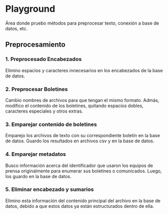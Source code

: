# Playground

Área donde pruebo métodos para preprocesar texto, conexión a base de datos, etc.

## Preprocesamiento

### 1. Preprocesado Encabezados

Elimino espacios y caracteres innecesarios en los encabezados de la base de datos.

### 2. Preprocesar Boletines

Cambio nombres de archivos para que tengan el mismo formato. Admás, modifico el contenido de los boletines, quitando espacios dobles, caracteres especiales y otros extras.

### 3. Emparejar contenido de boletines

Emparejo los archivos de texto con su correspondiente boletín en la base de datos. Guardo los resultados en archivos csv y en la base de datos.

### 4. Emparejar metadatos

Busco información acerca del identificador que usaron los equipos de prensa originalmente para enumerar sus boletines o comunicados. Luego, los guardo en la base de datos.

### 5. Eliminar encabezado y sumarios

Elimino esta información del contenido principal del archivo en la base de datos, debido a que estos datos ya están estructurados dentro de ella.

